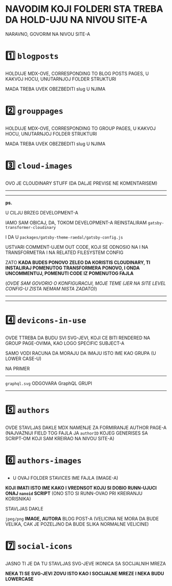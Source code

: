 # NAVODIM KOJI FOLDERI STA TREBA DA HOLD-UJU NA NIVOU SITE-A

NARAVNO, GOVORIM NA NIVOU SITE-A

# :one: `blogposts`

HOLDUJE MDX-OVE, CORRESPONDING TO BLOG POSTS PAGES, U KAKVOJ HOCU, UNUTARNJOJ FOLDER STRUKTURI

MADA TREBA UVEK OBEZBEDITI slug U NJIMA

# :two: `grouppages`

HOLDUJE MDX-OVE, CORRESPONDING TO GROUP PAGES, U KAKVOJ HOCU, UNUTARNJOJ FOLDER STRUKTURI

MADA TREBA UVEK OBEZBEDITI slug U NJIMA

# :three: `cloud-images`

OVO JE CLOUDINARY STUFF (DA DALJE PREVISE NE KOMENTARISEM)

***
***

**ps.**

U CILJU BRZEG DEVELOPMENT-A

IAMO SAM OBICAJ, DA, TOKOM DEVELOPMENT-A REINSTALIRAM `gatsby-transformer-cloudinary` 

I DA U `packages/gatsby-theme-raedal/gatsby-config.js`

USTVARI COMMENT-UJEM OUT CODE, KOJI SE ODNOSIO NA I NA TRANSFORMETRA I NA RELATED FILESYSTEM CONFIG

ZATO **KADA BUDES PONOVO ZELEO DA KORISTIS CLOUDINARY, TI INSTALIRAJ POMENUTOG TRANSFORMERA PONOVO, I ONDA UNCOMMENTUJ, POMENUTI CODE IZ POMENUTOG FAJLA**

(*OVDE SAM GOVORIO O KONFIGURACIJI, MOJE TEME (JER NA SITE LEVEL CONFIG-U ZISTA NEMAM NISTA ZADATO)*)

***
***

# :four: `devicons-in-use`

OVDE TTREBA DA BUDU SVI SVG-JEVI, KOJI CE BITI RENDERED NA GROUP PAGE-OVIMA, KAO LOGO SPECIFIC SUBJECT-A

SAMO VODI RACUNA DA MORAJU DA IMAJU ISTO IME KAO GRUPA (U LOWER CASE-U)

NA PRIMER

***

`graphql.svg` ODGOVARA GraphQL GRUPI

***

# :five: `authors`

OVDE STAVLJAS DAKLE MDX NAMENJE ZA FORMIRANJE AUTHOR PAGE-A (NAJVAZNIJI FIELD TOG FAJLA JA `authorID` KOJEG GENERISES SA SCRIPT-OM KOJI SAM KREIRAO NA NIVOU SITE-A)

# :six: `authors-images`

- U OVAJ FOLDER STAVICES IME FAJLA (IMAGE-A)

**KOJI IMATI ISTO IME KAKO I VREDNSOT KOJU SI DOBIO RUNN-UJUCI ONAJ `nanoid` SCRIPT** (ONO STO SI RUNN-OVAO PRI KREIRANJU KORISNIKA)

STAVLJAS DAKLE

`jpeg/png` **IMAGE, AUTORA** BLOG POST-A (VELICINA NE MORA DA BUDE VELIKA, CAK JE POZELJNO DA BUDE SLIKA NORMALNE VELICINE)

# :seven: `social-icons`

JASNO TI JE DA TU STAVLJAS SVG-JEVE IKONICA SA SOCIJALNIH MREZA

**NEKA TI SE SVG-JEVI ZOVU ISTO KAO I SOCIJALNE MREZE I NEKA BUDU LOWERCASE**